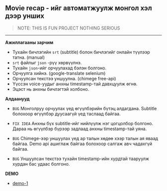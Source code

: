 ## Movie recap - ийг автоматжуулж монгол хэл дээр унших

> NOTE: THIS IS FUN PROJECT NOTHING SERIOUS
---

**Ажиллагааны зарчим**


- Тухайн бичлэгийн `srt` (subtitle) болон бичлэгийг онлайн түүлээр татна. (manual)
- `srt` файлыг `json` -рүү хөрвүүлнэ.
- Тухайн `json`-ийг орчуулахад бэлэн болгоно.
- Орчуулга хийнэ. (google-translate selenium)
- Орчуулсан текстээ уншуулна. (chimege free-api)
- Үүссэн voice-уудыг анхны timestamp-тай давхцуулж өгнө.
- Эцэст нь анхны бичлэгтэй холбоно.

**Алдаанууд**

- `BUG` Монголруу орчуулах үед өгүүлбэрийн бүтэц алдагдана. Subtitle болохоор өгүүлбэр дуусаагүй үед таслаад байгаа.
- `FIX IDEA` Анхны бүх subtitle-ийг нийлүүлж нэг цогцолбор болгоно. Дараа нь өгүүлбэр бүрээр задлаад анхны timestamp-тай уяна.

- `BUG` Chimege-ээр уншуулах үед ар талын хөдөө хээр талын ая яваад байгаа. Demo api ашиглаж байгаа болохоор салгаж авч чадахгүй байгаа.

- `BUG` Уншуулсан текстээ тухайн timestamp-ийн хурдтай тааруулж хурдан бас удаас болгоно.

**DEMO**

- [demo-1](https://youtu.be/eJZOd6yw4LM)

